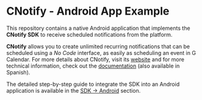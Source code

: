 # CNotify - Android App Example

This repository contains a native Android application that implements the **CNotify SDK** to receive scheduled notifications from the platform.

**CNotify** allows you to create unlimited recurring notifications that can be scheduled using a *No Code* interface, as easily as scheduling an event in G Calendar. For more details about CNotify, visit its [website](https://cnotify.me) and for more technical information, check out the [documentation](https://docs.cnotify.me) (also available in Spanish).

The detailed step-by-step guide to integrate the SDK into an Android application is available in the [SDK → Android](https://docs.cnotify.me/#/tutorials/SDKs/android/android) section.
